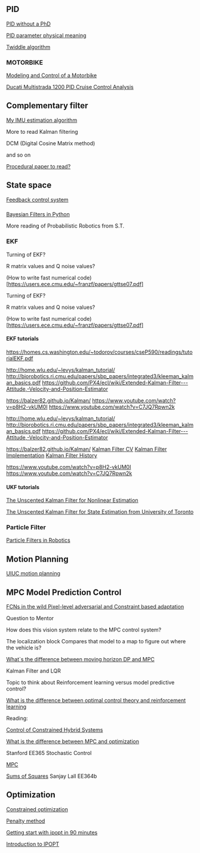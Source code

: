 #

## PID
[PID without a PhD](http://m.eet.com/media/1112634/f-wescot.pdf)

[PID parameter physical meaning](https://www.zhihu.com/question/23088613)

[Twiddle algorithm](https://martin-thoma.com/twiddle/)

### MOTORBIKE
[Modeling and Control of a Motorbike](https://fenix.tecnico.ulisboa.pt/downloadFile/395142793459/ResumoAlargado.pdf)

[Ducati Multistrada 1200 PID Cruise Control Analysis](http://www.me.unm.edu/~starr/research/cc.pdf)

## Complementary filter

[My IMU estimation algorithm](https://sites.google.com/site/myimuestimationexperience/filters/complementary-filter)

More to read Kalman filtering

DCM (Digital Cosine Matrix method)

and so on


[Procedural paper to read?](http://www.ijera.com/special_issue/ICIAC_April_2014/CS/V9/CS1784649.pdf)

## State space

[Feedback control system](https://ocw.mit.edu/courses/aeronautics-and-astronautics/16-30-feedback-control-systems-fall-2010/lecture-notes/MIT16_30F10_lec11.pdf)

###

[Bayesian Filters in Python](https://github.com/rlabbe/Kalman-and-Bayesian-Filters-in-Python/blob/master/kf_book/gh_internal.py)

More reading of Probabilistic Robotics from S.T.

### EKF

Turning of EKF?

R matrix values and Q noise values?

(How to write fast numerical code)[https://users.ece.cmu.edu/~franzf/papers/gttse07.pdf]

Turning of EKF?

R matrix values and Q noise values?

(How to write fast numerical code)[https://users.ece.cmu.edu/~franzf/papers/gttse07.pdf]


#### EKF tutorials
https://homes.cs.washington.edu/~todorov/courses/cseP590/readings/tutorialEKF.pdf


http://home.wlu.edu/~levys/kalman_tutorial/
http://biorobotics.ri.cmu.edu/papers/sbp_papers/integrated3/kleeman_kalman_basics.pdf
https://github.com/PX4/ecl/wiki/Extended-Kalman-Filter---Attitude,-Velocity-and-Position-Estimator

https://balzer82.github.io/Kalman/
https://www.youtube.com/watch?v=p8H2-vkUM0I
https://www.youtube.com/watch?v=C7JQ7Rpwn2k

http://home.wlu.edu/~levys/kalman_tutorial/
http://biorobotics.ri.cmu.edu/papers/sbp_papers/integrated3/kleeman_kalman_basics.pdf
https://github.com/PX4/ecl/wiki/Extended-Kalman-Filter---Attitude,-Velocity-and-Position-Estimator

https://balzer82.github.io/Kalman/
[Kalman Filter CV](https://github.com/balzer82/Kalman/blob/master/Kalman-Filter-CV.ipynb?create=1)
[Kalman Filter Implementation](https://vimeo.com/album/2754700/sort:preset/format:detail)
[Kalman Filter History](http://blog.csdn.net/xiahouzuoxin/article/details/39582483)

https://www.youtube.com/watch?v=p8H2-vkUM0I
https://www.youtube.com/watch?v=C7JQ7Rpwn2k

#### UKF tutorials

[The Unscented Kalman Filter for Nonlinear Estimation](https://www.seas.harvard.edu/courses/cs281/papers/unscented.pdf)

[The Unscented Kalman Filter for State
Estimation from University of Toronto](http://www.computerrobotvision.org/2010/slam_camp/crv2010_cm.pdf)

### Particle Filter
[Particle Filters in Robotics](http://robots.stanford.edu/papers/thrun.pf-in-robotics-uai02.pdf)

## Motion Planning

[UIUC motion planning](http://planning.cs.uiuc.edu/book.html)

## MPC Model Prediction Control

[FCNs in the wild Pixel-level adversarial and Constraint based adaptation](https://arxiv.org/pdf/1612.02649.pdf)

Question to Mentor

How does this vision system relate to the MPC control system?

The localization block
Compares that model to a map to figure out where the vehicle is?

[What`s the difference between moving horizon DP and MPC](https://math.stackexchange.com/questions/1673001/what-is-the-difference-between-moving-horizon-dp-and-mpc)

Kalman Filter and LQR

Topic to think about Reinforcement learning versus model predictive control?

[What is the difference between optimal control theory and reinforcement learning](https://www.quora.com/What-is-the-difference-between-optimal-control-theory-and-reinforcement-learning)

Reading:

[Control of Constrained Hybrid Systems](http://people.ee.ethz.ch/~cohysys/control.php#mpc)

[What is the difference between MPC and optimization](https://www.researchgate.net/post/What_is_the_difference_between_model_predictive_control_MPC_and_optimization)

Stanford EE365 Stochastic Control

[MPC](https://stanford.edu/class/ee365/lectures/mpc.pdf)


[Sums of Squares](https://stanford.edu/class/ee364b/lectures/sos_slides.pdf)
Sanjay Lall
EE364b

## Optimization

[Constrained optimization](https://en.wikipedia.org/wiki/Constrained_optimization)

[Penalty method](https://en.wikipedia.org/wiki/Penalty_method)

[Getting start with ipopt in 90 minutes](https://projects.coin-or.org/CoinBinary/export/837/CoinAll/trunk/Installer/files/doc/Short%20tutorial%20Ipopt.pdf)

[Introduction to IPOPT](http://web.mit.edu/ipopt_v3.11.6/doc/documentation.pdf)

